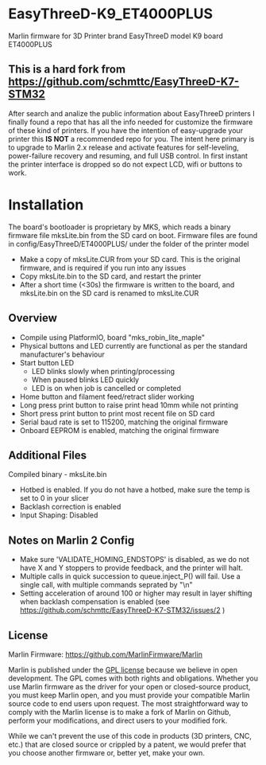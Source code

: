 # EasyThreeD-K9_ET4000PLUS
Marlin firmware for 3D Printer brand EasyThreeD model K9 board ET4000PLUS

## This is a hard fork from https://github.com/schmttc/EasyThreeD-K7-STM32
After search and analize the public information about EasyThreeD printers I finally found a repo that has
all the info needed for customize the firmware of these kind of printers.
If you have the intention of easy-upgrade your printer this **IS NOT** a recommended repo for you. The
intent here primary is to upgrade to Marlin 2.x release and activate features for self-leveling, power-failure recovery
and resuming, and full USB control. In first instant the printer interface is dropped so do not expect LCD, wifi or
buttons to work.

# Installation
The board's bootloader is proprietary by MKS, which reads a binary firmware file mksLite.bin from the SD card on boot.
Firmware files are found in config/EasyThreeD/ET4000PLUS/ under the folder of the printer model
- Make a copy of mksLite.CUR from your SD card. This is the original firmware, and is required if you run into any issues
- Copy mksLite.bin to the SD card, and restart the printer
- After a short time (<30s) the firmware is written to the board, and mksLite.bin on the SD card is renamed to mksLite.CUR

## Overview
- Compile using PlatformIO, board "mks_robin_lite_maple"
- Physical buttons and LED currently are functional as per the standard manufacturer's behaviour
- Start button LED
    - LED blinks slowly when printing/processing
    - When paused blinks LED quickly
    - LED is on when job is cancelled or completed
- Home button and filament feed/retract slider working
- Long press print button to raise print head 10mm while not printing
- Short press print button to print most recent file on SD card
- Serial baud rate is set to 115200, matching the original firmware
- Onboard EEPROM is enabled, matching the original firmware

## Additional Files
Compiled binary - mksLite.bin
- Hotbed is enabled. If you do not have a hotbed, make sure the temp is set to 0 in your slicer
- Backlash correction is enabled
- Input Shaping: Disabled

## Notes on Marlin 2 Config
- Make sure 'VALIDATE_HOMING_ENDSTOPS' is disabled, as we do not have X and Y stoppers to provide feedback, and the printer will halt.
- Multiple calls in quick succession to queue.inject_P() will fail. Use a single call, with multiple commands seprated by "\n"
- Setting acceleration of around 100 or higher may result in layer shifting when backlash compensation is enabled (see https://github.com/schmttc/EasyThreeD-K7-STM32/issues/2 )

## License
Marlin Firmware: https://github.com/MarlinFirmware/Marlin

Marlin is published under the [GPL license](https://github.com/COPYING.md) because we believe in open development. The GPL comes with both rights
and obligations. Whether you use Marlin firmware as the driver for your open or closed-source product, you must keep
Marlin open, and you must provide your compatible Marlin source code to end users upon request. The most straightforward
way to comply with the Marlin license is to make a fork of Marlin on Github, perform your modifications, and direct
users to your modified fork.

While we can't prevent the use of this code in products (3D printers, CNC, etc.) that are closed source or crippled by a
patent, we would prefer that you choose another firmware or, better yet, make your own.